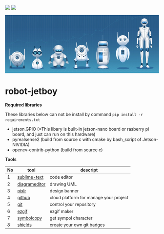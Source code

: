 <img src="https://img.shields.io/badge/license-MIT-green" /> <img src="https://img.shields.io/badge/version-v0.6-lightgrey" />

![banner](docs/assets/banner.png)

# robot-jetboy

**Required libraries**

These libraries below can not be install by command `pip install -r requirements.txt`
- jetson.GPIO (*This libary is built-in jetson-nano board or rasberry pi board, and just can run on this hardware)
- pyrealsense2  (build from source c with cmake by bash_script of Jetson-NIVIDIA)
- opencv-contrib-python (build from source c)

**Tools**

|No|tool|descript|
|---|---|---|
|1|[sublime-text](https://www.sublimetext.com/)|code editor|
|2|[diagrameditor](https://www.diagrameditor.com/)|drawing UML|
|3|[pixlr](https://pixlr.com/vn/x/)|design banner|
|4|[github](https://github.com/)|cloud platform for manage your project|
|5|[git](https://git-scm.com/)|control your repository|
|6|[ezgif](https://ezgif.com/maker)|ezgif maker|
|7|[symbolcopy](https://www.symbolcopy.com/)|get sympol character|
|8|[shields](https://shields.io/)|create your own git badges|
    
